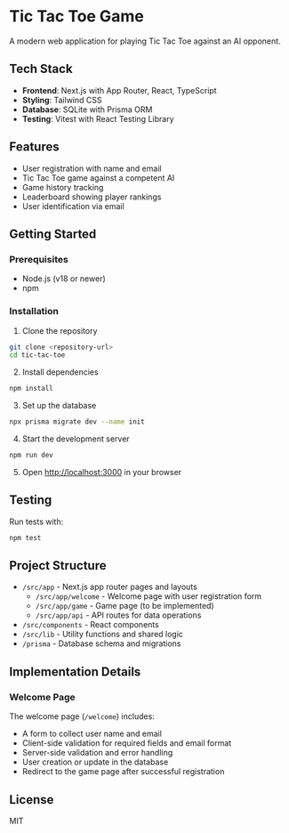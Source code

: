 # Tic Tac Toe Game

A modern web application for playing Tic Tac Toe against an AI opponent.

## Tech Stack

- **Frontend**: Next.js with App Router, React, TypeScript
- **Styling**: Tailwind CSS
- **Database**: SQLite with Prisma ORM
- **Testing**: Vitest with React Testing Library

## Features

- User registration with name and email
- Tic Tac Toe game against a competent AI
- Game history tracking
- Leaderboard showing player rankings
- User identification via email

## Getting Started

### Prerequisites

- Node.js (v18 or newer)
- npm

### Installation

1. Clone the repository
```bash
git clone <repository-url>
cd tic-tac-toe
```

2. Install dependencies
```bash
npm install
```

3. Set up the database
```bash
npx prisma migrate dev --name init
```

4. Start the development server
```bash
npm run dev
```

5. Open [http://localhost:3000](http://localhost:3000) in your browser

## Testing

Run tests with:
```bash
npm test
```

## Project Structure

- `/src/app` - Next.js app router pages and layouts
  - `/src/app/welcome` - Welcome page with user registration form
  - `/src/app/game` - Game page (to be implemented)
  - `/src/app/api` - API routes for data operations
- `/src/components` - React components
- `/src/lib` - Utility functions and shared logic
- `/prisma` - Database schema and migrations

## Implementation Details

### Welcome Page

The welcome page (`/welcome`) includes:
- A form to collect user name and email
- Client-side validation for required fields and email format
- Server-side validation and error handling
- User creation or update in the database
- Redirect to the game page after successful registration

## License

MIT